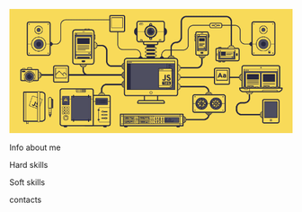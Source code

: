[![header](https://github.com/Sledge777/Sledge777/blob/main/assets/gif.gif)](#)

Info about me 

Hard skills 

Soft skills 

contacts

